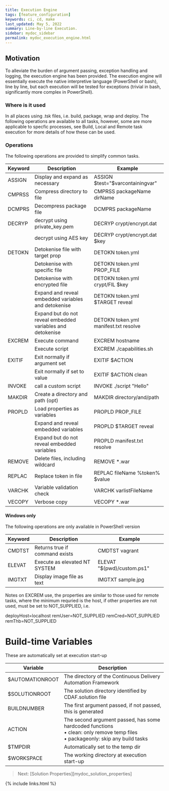 ```yaml
---
title: Execution Engine
tags: [feature_configuration]
keywords: ci, cd, make
last_updated: May 5, 2022
summary: Line-by-line Execution.
sidebar: mydoc_sidebar
permalink: mydoc_execution_engine.html
---
```


## Motivation

To alleviate the burden of argument passing, exception handling and logging, the execution engine has been provided. The execution engine will essentially execute the native interpretive language (PowerShell or bash), line by line, but each execution will be tested for exceptions (trivial in bash, significantly more complex in PowerShell).

### Where is it used

In all places using .tsk files, i.e. build, package, wrap and deploy. The following operations are available to all tasks, however, some are more applicable to specfic processes, see Build, Local and Remote task execution for more details of how these can be used.

### Operations

The following operations are provided to simplify common tasks.

| Keyword | Description                                                | Example
| --------|------------------------------------------------------------|--------
| ASSIGN  | Display and expand as necessary                            | ASSIGN $test="$varcontainingvar"
| CMPRSS  | Compress directory to file                                 | CMPRSS packageName dirName
| DCMPRS  | Decompress package file                                    | DCMPRS packageName
| DECRYP  | decrypt using private_key.pem                              | DECRYP crypt/encrypt.dat
|         | decrypt using AES key                                      | DECRYP crypt/encrypt.dat $key
| DETOKN  | Detokenise file with target prop                           | DETOKN token.yml
|         | Detokenise with specific file                              | DETOKN token.yml PROP_FILE
|         | Detokenise with encrypted file                             | DETOKN token.yml crypt/FIL $key
|         | Expand and reveal embedded variables and detokenise        | DETOKN token.yml $TARGET reveal
|         | Expand but do not reveal embedded variables and detokenise | DETOKN token.yml manifest.txt resolve
| EXCREM  | Execute command                                            | EXCREM hostname
|         | Execute script                                             | EXCREM ./capabilities.sh
| EXITIF  | Exit normally if argument set                              | EXITIF $ACTION
|         | Exit normally if set to value                              | EXITIF $ACTION clean
| INVOKE  | call a custom script                                       | INVOKE ./script "Hello"
| MAKDIR  | Create a directory and path (opt)                          | MAKDIR directory/and/path
| PROPLD  | Load properties as variables                               | PROPLD PROP_FILE
|         | Expand and reveal embedded variables                       | PROPLD $TARGET reveal
|         | Expand but do not reveal embedded variables                | PROPLD manifest.txt resolve
| REMOVE  | Delete files, including wildcard                           | REMOVE *.war
| REPLAC  | Replace token in file                                      | REPLAC fileName %token% $value
| VARCHK  | Variable validation check                                  | VARCHK varlistFileName
| VECOPY  | Verbose copy                                               | VECOPY *.war

#### Windows only

The following operations are only available in PowerShell version

| Keyword | Description                       | Example                         |
| --------|-----------------------------------|---------------------------------|
| CMDTST  | Returns true if command exists    | CMDTST vagrant                  |
| ELEVAT  | Execute as elevated NT SYSTEM     | ELEVAT "$(pwd)/custom.ps1"      |
| IMGTXT  | Display image file as text        | IMGTXT sample.jpg               |

Notes on EXCREM use, the properties are similar to those used for remote tasks, where the minimum requried is the host, if other properties are not used, must be set to NOT_SUPPLIED, i.e.

  deployHost=localhost
  remUser=NOT_SUPPLIED
  remCred=NOT_SUPPLIED
  remThb=NOT_SUPPLIED

# Build-time Variables

These are automatically set at execution start-up

| Variable        | Description
|-----------------|----------------------------------
| $AUTOMATIONROOT | The directory of the Continuous Delivery Automation Framework
| $SOLUTIONROOT   | The solution directory identified by CDAF.solution file
| BUILDNUMBER     | The first argument passed, if not passed, this is generated
| ACTION          | The second argument passed, has some hardcoded functions<br/> • clean: only remove temp files<br/> • packageonly: skip any build tasks
| $TMPDIR         | Automatically set to the temp dir
| $WORKSPACE      | The working directory at execution start-up

> Next: [Solution Properties][mydoc_solution_properties]

{% include links.html %}
